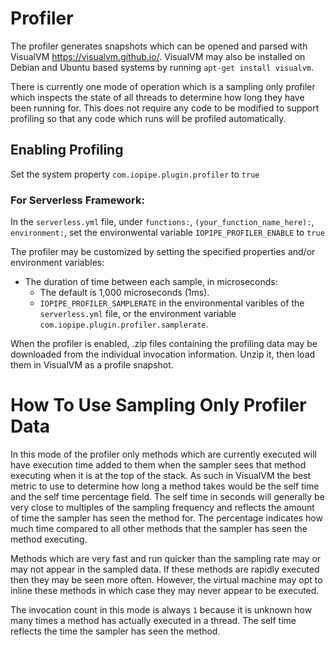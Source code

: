 # Profiler

The profiler generates snapshots which can be opened and parsed with
VisualVM <https://visualvm.github.io/>. VisualVM may also be installed on
Debian and Ubuntu based systems by running `apt-get install visualvm`.

There is currently one mode of operation which is a sampling only profiler
which inspects the state of all threads to determine how long they have been
running for. This does not require any code to be modified to support profiling
so that any code which runs will be profiled automatically.

## Enabling Profiling

Set the system property `com.iopipe.plugin.profiler` to `true`

### For Serverless Framework:

In the `serverless.yml` file, under `functions:`, `(your_function_name_here):`, `environment:`, set the environwental variable `IOPIPE_PROFILER_ENABLE` to `true`

The profiler may be customized by setting the specified properties and/or
environment variables:

 * The duration of time between each sample, in microseconds:
   * The default is 1,000 microseconds (1ms).
   * `IOPIPE_PROFILER_SAMPLERATE` in the environmental varibles of the `serverless.yml` file, or the environment variable `com.iopipe.plugin.profiler.samplerate`.

When the profiler is enabled, .zip files containing the profiling data may be downloaded from the individual
invocation information. Unzip it, then load them in VisualVM as a profile snapshot.

# How To Use Sampling Only Profiler Data

In this mode of the profiler only methods which are currently executed will
have execution time added to them when the sampler sees that method
executing when it is at the top of the stack. As such in VisualVM the best
metric to use to determine how long a method takes would be the self time and
the self time percentage field. The self time in seconds will generally be very
close to multiples of the sampling frequency and reflects the amount of time
the sampler has seen the method for. The percentage indicates how much time
compared to all other methods that the sampler has seen the method executing.

Methods which are very fast and run quicker than the sampling rate may or may
not appear in the sampled data. If these methods are rapidly executed
then they may be seen more often. However, the virtual machine may opt to
inline these methods in which case they may never appear to be executed.

The invocation count in this mode is always `1` because it is unknown how many
times a method has actually executed in a thread. The self time reflects the
time the sampler has seen the method.

